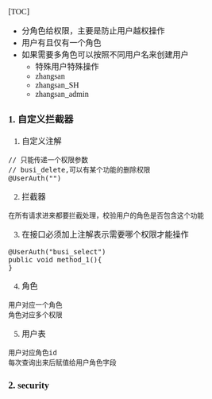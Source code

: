 <font face="Simsun" size=3>

[TOC]

- 分角色给权限，主要是防止用户越权操作
- 用户有且仅有一个角色
- 如果需要多角色可以按照不同用户名来创建用户
  - 特殊用户特殊操作
  - zhangsan
  - zhangsan_SH
  - zhangsan_admin

### 1. 自定义拦截器

1. 自定义注解 
~~~
// 只能传递一个权限参数
// busi_delete,可以有某个功能的删除权限
@UserAuth("")
~~~
2. 拦截器
~~~
在所有请求进来都要拦截处理，校验用户的角色是否包含这个功能
~~~
3. 在接口必须加上注解表示需要哪个权限才能操作
~~~
@UserAuth("busi_select")
public void method_1(){
}
~~~
4. 角色
~~~
用户对应一个角色
角色对应多个权限
~~~
5. 用户表
~~~
用户对应角色id
每次查询出来后赋值给用户角色字段
~~~

### 2. security

</font>